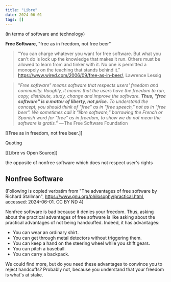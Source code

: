 ```yaml
---
title: "Libre"
date: 2024-06-01
tags: []
---
```

(in terms of software and technology)

**Free Software**, "free as in freedom, not free beer"

>"You can charge whatever you want for free software. But what you can't do is lock up the knowledge that makes it run. Others must be allowed to learn from and tinker with it. No one is permitted a monopoly on the teaching that stands behind it."
> https://www.wired.com/2006/09/free-as-in-beer/, Lawrence Lessig

> "*Free software" means software that respects users' freedom and community. Roughly, it means that the users have the freedom to run, copy, distribute, study, change and improve the software. **Thus, "free software" is a matter of liberty, not price.** To understand the concept, you should think of "free" as in "free speech," not as in "free beer". We sometimes call it "libre software," borrowing the French or Spanish word for "free" as in freedom, to show we do not mean the software is gratis.*"
> — The Free Software Foundation



[[Free as in freedom, not free beer.]]

Quoting 

[[Libre vs Open Source]]

the opposite of nonfree software which does not respect user's rights

## Nonfree Software
(Following is copied verbatim from "The advantages of free software by Richard Stallman", https://www.gnu.org/philosophy/practical.html, accessed: 2024-06-01. CC BY ND 4)

Nonfree software is bad because it denies your freedom. Thus, asking about the practical advantages of free software is like asking about the practical advantages of not being handcuffed. Indeed, it has advantages:

- You can wear an ordinary shirt.
- You can get through metal detectors without triggering them.
- You can keep a hand on the steering wheel while you shift gears.
- You can pitch a baseball.
- You can carry a backpack.

We could find more, but do you need these advantages to convince you to reject handcuffs? Probably not, because you understand that your freedom is what's at stake.